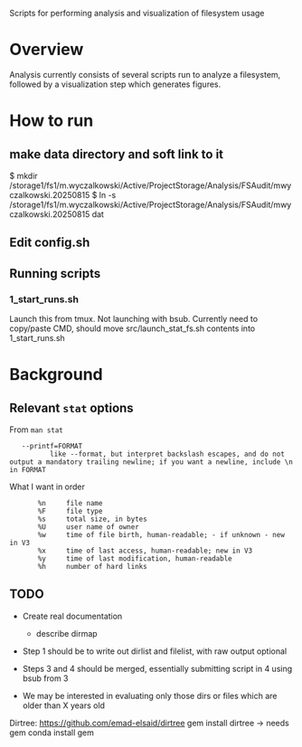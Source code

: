 Scripts for performing analysis and visualization of filesystem usage

# Overview

Analysis currently consists of several scripts run to analyze a filesystem, followed by a visualization step which generates figures.

# How to run

## make data directory and soft link to it
$ mkdir /storage1/fs1/m.wyczalkowski/Active/ProjectStorage/Analysis/FSAudit/mwyczalkowski.20250815
$ ln -s /storage1/fs1/m.wyczalkowski/Active/ProjectStorage/Analysis/FSAudit/mwyczalkowski.20250815 dat

## Edit config.sh

## Running scripts

### 1_start_runs.sh

Launch this from tmux.  Not launching with bsub.  Currently need to copy/paste CMD, should move src/launch_stat_fs.sh contents into
1_start_runs.sh

# Background

## Relevant `stat` options

From `man stat`

       --printf=FORMAT
              like --format, but interpret backslash escapes, and do not output a mandatory trailing newline; if you want a newline, include \n in FORMAT

What I want in order
```
       %n     file name
       %F     file type
       %s     total size, in bytes
       %U     user name of owner
       %w     time of file birth, human-readable; - if unknown - new in V3
       %x     time of last access, human-readable; new in V3
       %y     time of last modification, human-readable    
       %h     number of hard links

```

## TODO

* Create real documentation
  * describe dirmap

* Step 1 should be to write out dirlist and filelist, with raw output optional
* Steps 3 and 4 should be merged, essentially submitting script in 4 using bsub from 3


* We may be interested in evaluating only those dirs or files which are older than X years old


Dirtree:
https://github.com/emad-elsaid/dirtree
gem install dirtree 
-> needs gem
conda install gem
